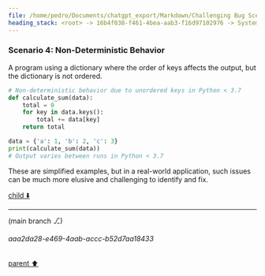 ```yaml
---
file: /home/pedro/Documents/chatgpt_export/Markdown/Challenging Bug Scenarios.md
heading_stack: <root> -> 16b4f038-f461-4bea-aab3-f16d97102976 -> System -> f030f68c-1381-4970-ab86-0ddb5dbec373 -> System -> aaa2a9a6-bc09-4eb8-ade3-de667199f255 -> User -> 297b2268-6318-4cbd-8782-30c76dd52aa2 -> Assistant -> Scenario 1: Race Condition in Multithreading -> Scenario 2: Memory Leak -> Scenario 3: Heisenbug (Behavior changes under observation) -> Scenario 4: Non-Deterministic Behavior
---
```

### Scenario 4: Non-Deterministic Behavior
A program using a dictionary where the order of keys affects the output, but the dictionary is not ordered.

```python
# Non-deterministic behavior due to unordered keys in Python < 3.7
def calculate_sum(data):
    total = 0
    for key in data.keys():
        total += data[key]
    return total

data = {'a': 1, 'b': 2, 'c': 3}
print(calculate_sum(data))
# Output varies between runs in Python < 3.7
```

These are simplified examples, but in a real-world application, such issues can be much more elusive and challenging to identify and fix.

[child ⬇️](#aaa2da28-e469-4aab-accc-b52d7aa18433)

---

(main branch ⎇)
###### aaa2da28-e469-4aab-accc-b52d7aa18433
[parent ⬆️](#297b2268-6318-4cbd-8782-30c76dd52aa2)
